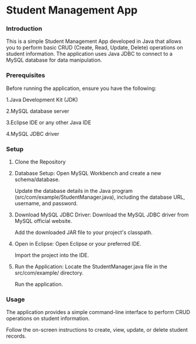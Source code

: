 # Student Management App
### Introduction
This is a simple Student Management App developed in Java that allows you to perform basic CRUD (Create, Read, Update, Delete) operations on student information. The application uses Java JDBC to connect to a MySQL database for data manipulation.

### Prerequisites
Before running the application, ensure you have the following:

1.Java Development Kit (JDK)

2.MySQL database server

3.Eclipse IDE or any other Java IDE

4.MySQL JDBC driver

### Setup
1. Clone the Repository

2. Database Setup:
   Open MySQL Workbench and create a new schema/database.

   Update the database details in the Java program (src/com/example/StudentManager.java), including the database URL, username, and password.

3. Download MySQL JDBC Driver:
   Download the MySQL JDBC driver from MySQL official website.

   Add the downloaded JAR file to your project's classpath.

4. Open in Eclipse:
   Open Eclipse or your preferred IDE.
   
   Import the project into the IDE.

5. Run the Application:
   Locate the StudentManager.java file in the src/com/example/ directory.
   
   Run the application.

### Usage
The application provides a simple command-line interface to perform CRUD operations on student information.

Follow the on-screen instructions to create, view, update, or delete student records.
